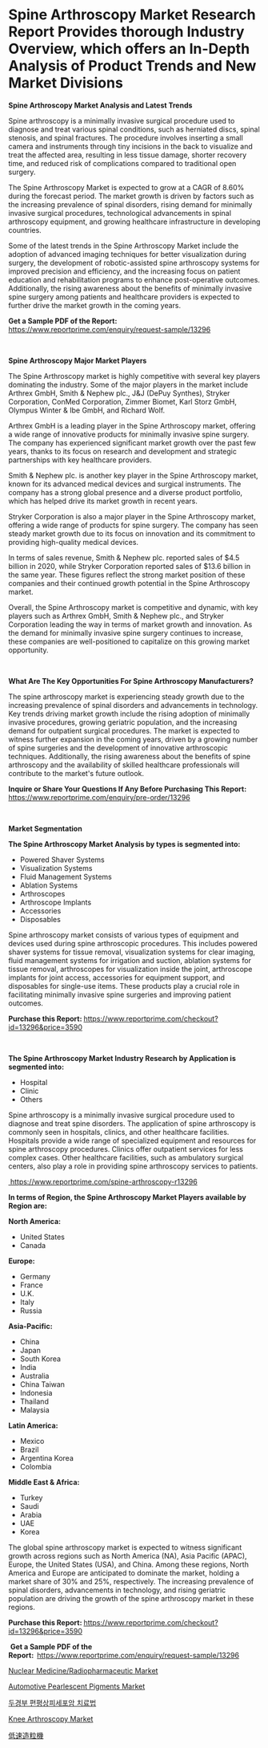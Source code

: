<p><h1>Spine Arthroscopy Market Research Report Provides thorough Industry Overview, which offers an In-Depth Analysis of Product Trends and New Market Divisions</h1></p><p><strong>Spine Arthroscopy Market Analysis and Latest Trends</strong></p>
<p><p>Spine arthroscopy is a minimally invasive surgical procedure used to diagnose and treat various spinal conditions, such as herniated discs, spinal stenosis, and spinal fractures. The procedure involves inserting a small camera and instruments through tiny incisions in the back to visualize and treat the affected area, resulting in less tissue damage, shorter recovery time, and reduced risk of complications compared to traditional open surgery.</p><p>The Spine Arthroscopy Market is expected to grow at a CAGR of 8.60% during the forecast period. The market growth is driven by factors such as the increasing prevalence of spinal disorders, rising demand for minimally invasive surgical procedures, technological advancements in spinal arthroscopy equipment, and growing healthcare infrastructure in developing countries.</p><p>Some of the latest trends in the Spine Arthroscopy Market include the adoption of advanced imaging techniques for better visualization during surgery, the development of robotic-assisted spine arthroscopy systems for improved precision and efficiency, and the increasing focus on patient education and rehabilitation programs to enhance post-operative outcomes. Additionally, the rising awareness about the benefits of minimally invasive spine surgery among patients and healthcare providers is expected to further drive the market growth in the coming years.</p></p>
<p><strong>Get a Sample PDF of the Report:&nbsp;</strong> <a href="https://www.reportprime.com/enquiry/request-sample/13296">https://www.reportprime.com/enquiry/request-sample/13296</a></p>
<p>&nbsp;</p>
<p><strong>Spine Arthroscopy Major Market Players</strong></p>
<p><p>The Spine Arthroscopy market is highly competitive with several key players dominating the industry. Some of the major players in the market include Arthrex GmbH, Smith & Nephew plc., J&J (DePuy Synthes), Stryker Corporation, ConMed Corporation, Zimmer Biomet, Karl Storz GmbH, Olympus Winter & Ibe GmbH, and Richard Wolf.</p><p>Arthrex GmbH is a leading player in the Spine Arthroscopy market, offering a wide range of innovative products for minimally invasive spine surgery. The company has experienced significant market growth over the past few years, thanks to its focus on research and development and strategic partnerships with key healthcare providers.</p><p>Smith & Nephew plc. is another key player in the Spine Arthroscopy market, known for its advanced medical devices and surgical instruments. The company has a strong global presence and a diverse product portfolio, which has helped drive its market growth in recent years.</p><p>Stryker Corporation is also a major player in the Spine Arthroscopy market, offering a wide range of products for spine surgery. The company has seen steady market growth due to its focus on innovation and its commitment to providing high-quality medical devices.</p><p>In terms of sales revenue, Smith & Nephew plc. reported sales of $4.5 billion in 2020, while Stryker Corporation reported sales of $13.6 billion in the same year. These figures reflect the strong market position of these companies and their continued growth potential in the Spine Arthroscopy market.</p><p>Overall, the Spine Arthroscopy market is competitive and dynamic, with key players such as Arthrex GmbH, Smith & Nephew plc., and Stryker Corporation leading the way in terms of market growth and innovation. As the demand for minimally invasive spine surgery continues to increase, these companies are well-positioned to capitalize on this growing market opportunity.</p></p>
<p>&nbsp;</p>
<p><strong>What Are The Key Opportunities For Spine Arthroscopy Manufacturers?</strong></p>
<p><p>The spine arthroscopy market is experiencing steady growth due to the increasing prevalence of spinal disorders and advancements in technology. Key trends driving market growth include the rising adoption of minimally invasive procedures, growing geriatric population, and the increasing demand for outpatient surgical procedures. The market is expected to witness further expansion in the coming years, driven by a growing number of spine surgeries and the development of innovative arthroscopic techniques. Additionally, the rising awareness about the benefits of spine arthroscopy and the availability of skilled healthcare professionals will contribute to the market's future outlook.</p></p>
<p><strong>Inquire or Share Your Questions If Any Before Purchasing This Report:</strong> <a href="https://www.reportprime.com/enquiry/pre-order/13296">https://www.reportprime.com/enquiry/pre-order/13296</a></p>
<p>&nbsp;</p>
<p><strong>Market Segmentation</strong></p>
<p><strong>The Spine Arthroscopy Market Analysis by types is segmented into:</strong></p>
<p><ul><li>Powered Shaver Systems</li><li>Visualization Systems</li><li>Fluid Management Systems</li><li>Ablation Systems</li><li>Arthroscopes</li><li>Arthroscope Implants</li><li>Accessories</li><li>Disposables</li></ul></p>
<p><p>Spine arthroscopy market consists of various types of equipment and devices used during spine arthroscopic procedures. This includes powered shaver systems for tissue removal, visualization systems for clear imaging, fluid management systems for irrigation and suction, ablation systems for tissue removal, arthroscopes for visualization inside the joint, arthroscope implants for joint access, accessories for equipment support, and disposables for single-use items. These products play a crucial role in facilitating minimally invasive spine surgeries and improving patient outcomes.</p></p>
<p><strong>Purchase this Report:&nbsp;</strong><a href="https://www.reportprime.com/checkout?id=13296&price=3590">https://www.reportprime.com/checkout?id=13296&price=3590</a></p>
<p>&nbsp;</p>
<p><strong>The Spine Arthroscopy Market Industry Research by Application is segmented into:</strong></p>
<p><ul><li>Hospital</li><li>Clinic</li><li>Others</li></ul></p>
<p><p>Spine arthroscopy is a minimally invasive surgical procedure used to diagnose and treat spine disorders. The application of spine arthroscopy is commonly seen in hospitals, clinics, and other healthcare facilities. Hospitals provide a wide range of specialized equipment and resources for spine arthroscopy procedures. Clinics offer outpatient services for less complex cases. Other healthcare facilities, such as ambulatory surgical centers, also play a role in providing spine arthroscopy services to patients.</p></p>
<p><a href="https://www.reportprime.com/spine-arthroscopy-r13296">&nbsp;https://www.reportprime.com/spine-arthroscopy-r13296</a></p>
<p><strong>In terms of Region, the Spine Arthroscopy Market Players available by Region are:</strong></p>
<p>
    <p> <strong> North America: </strong>
        <ul>
            <li>United States</li>
            <li>Canada</li>
        </ul>
        </p> 
    <p> <strong> Europe: </strong>
        <ul>
            <li>Germany</li>
            <li>France</li>
            <li>U.K.</li>
            <li>Italy</li>
            <li>Russia</li>
        </ul>
        </p> 
    <p> <strong> Asia-Pacific: </strong>
        <ul>
            <li>China</li>
            <li>Japan</li>
            <li>South Korea</li>
            <li>India</li>
            <li>Australia</li>
            <li>China Taiwan</li>
            <li>Indonesia</li>
            <li>Thailand</li>
            <li>Malaysia</li>
        </ul>
        </p> 
    <p> <strong> Latin America: </strong>
        <ul>
            <li>Mexico</li>
            <li>Brazil</li>
            <li>Argentina Korea</li>
            <li>Colombia</li>
        </ul>
        </p> 
    <p> <strong> Middle East & Africa: </strong>
        <ul>
            <li>Turkey</li>
            <li>Saudi</li>
            <li>Arabia</li>
            <li>UAE</li>
            <li>Korea</li>
        </ul>
    </p>
    </p>
<p><p>The global spine arthroscopy market is expected to witness significant growth across regions such as North America (NA), Asia Pacific (APAC), Europe, the United States (USA), and China. Among these regions, North America and Europe are anticipated to dominate the market, holding a market share of 30% and 25%, respectively. The increasing prevalence of spinal disorders, advancements in technology, and rising geriatric population are driving the growth of the spine arthroscopy market in these regions.</p></p>
<p><strong>Purchase this Report: </strong><a href="https://www.reportprime.com/checkout?id=13296&price=3590">https://www.reportprime.com/checkout?id=13296&price=3590</a></p>
<p>&nbsp;<strong>Get a Sample PDF of the Report:&nbsp;&nbsp;</strong><a href="https://www.reportprime.com/enquiry/request-sample/13296">https://www.reportprime.com/enquiry/request-sample/13296</a></p>
<p><strong></strong></p>
<p><p><a href="https://medium.com/@obiemante_40648/nuclear-medicine-radiopharmaceutic-market-size-growth-and-industry-analysis-by-market-d2b5d933f076">Nuclear Medicine/Radiopharmaceutic Market</a></p><p><a href="https://medium.com/@berugaru/global-automotive-pearlescent-pigments-market-status-2024-2031-and-forecast-by-region-product-f13d3baf6e0f">Automotive Pearlescent Pigments Market</a></p><p><a href="https://medium.com/@jenniferstanley2022/%EB%A8%B8%EB%A6%AC%EC%99%80-%EB%AA%A9%EC%9D%98-%ED%8E%B8%ED%8F%89%EC%84%B8%ED%8F%AC%EC%95%94-%EC%B9%98%EB%A3%8C-%EC%8B%9C%EC%9E%A5-%EA%B7%9C%EB%AA%A8-%EC%84%B1%EC%9E%A5-%EB%B0%8F-%EC%8B%9C%EC%9E%A5-%EC%84%B8%EB%B6%84%ED%99%94-%EB%B0%8F-%EC%A7%80%EC%97%AD-%ED%86%B5%EC%B0%B0%EB%A0%A5-%EB%B0%8F-2031%EB%85%84%EA%B9%8C%EC%A7%80%EC%9D%98-%EC%98%88%EC%B8%A1%EC%97%90-%EB%8C%80%ED%95%9C-%EC%82%B0%EC%97%85-%EB%B6%84%EC%84%9D-7fcfc800f6ce">두경부 편평상피세포암 치료법</a></p><p><a href="https://github.com/niyotibauri9/Market-Research-Report-List-1/blob/main/knee-arthroscopy-market.md">Knee Arthroscopy Market</a></p><p><a href="https://medium.com/@bertramveum2023/2024%E5%B9%B4%E3%81%8B%E3%82%892031%E5%B9%B4%E3%81%BE%E3%81%A7%E3%81%AE%E6%88%90%E9%95%B7%E7%8E%87%E3%81%8C10-9-%E3%81%AE%E4%BD%8E%E9%80%9F%E3%82%B0%E3%83%A9%E3%83%8B%E3%83%A5%E3%83%AC%E3%83%BC%E3%82%BF%E3%83%BC%E5%B8%82%E5%A0%B4%E3%81%AE%E8%A6%8F%E6%A8%A1%E3%81%AB%E9%96%A2%E3%81%99%E3%82%8B%E6%B4%9E%E5%AF%9F-130b00b07d26">低速造粒機</a></p></p>